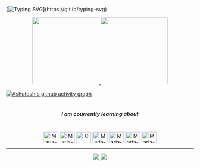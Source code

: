 [![Typing SVG](https://readme-typing-svg.demolab.com?font=Fira+Code&pause=1000&color=DD6387&center=true&width=435&lines=Hey+everyone!+I+am+Maria+Rita;I+am+17+years+old;I+am+glad+you+are+here!)](https://git.io/typing-svg)

<div align="center">
  <a href = "https://github.com/MariaR1t4">
  <img height="180em" src="https://github-readme-stats.vercel.app/api?username=MariaR1t4&show_icons=true&theme=dracula&include_all_commits=true&count_private=true"/>
  <img height="180em" src="https://github-readme-stats.vercel.app/api/top-langs/?username=MariaR1t4&layout-compact&langs_count=16&theme=dracula"/>
</div>

[![Ashutosh's github activity graph](https://github-readme-activity-graph.vercel.app/graph?username=MariaR1t4&bg_color=transparent&color=dd6387&line=9e4c98&point=8f8f8f&area=true&hide_border=true)](https://github.com/ashutosh00710/github-readme-activity-graph)
  <br>
  <br>
   <h5 align="center"> I am courrently learning about </h5>  
<div align="center">
  <br>
  <img align = "center" alt="Maria-JS" height="30" width="40" src="https://cdn.jsdelivr.net/gh/devicons/devicon/icons/javascript/javascript-plain.svg"/>
  <img align = "center" alt="Maria-TS" height="30" width="40" src="https://cdn.jsdelivr.net/gh/devicons/devicon/icons/typescript/typescript-plain.svg" />
  <img align = "center" alt="C" height="30" width="40" alt="Maria-C" src="https://cdn.jsdelivr.net/gh/devicons/devicon/icons/c/c-original.svg"/>
  <img align = "center" alt="Maria-HTML" height="30" width="40" src="https://cdn.jsdelivr.net/gh/devicons/devicon/icons/html5/html5-original.svg" />
  <img align = "center" alt="Maria-CSS" height="30" width="40" src="https://cdn.jsdelivr.net/gh/devicons/devicon/icons/css3/css3-original.svg" />
  <img align = "center" alt="Maria-BOOTSTRAP" height="30" width="40" src="https://cdn.jsdelivr.net/gh/devicons/devicon/icons/bootstrap/bootstrap-original.svg" />
  <img align = "center" alt="Maria-CSS" height="30" width="40" src="https://cdn.jsdelivr.net/gh/devicons/devicon/icons/figma/figma-original.svg"" />


</div>
<hr/>
<div align="center">
    <a href="www.linkedin.com/in/maria-rita-sousa-borges-3b2717278"><img src="https://img.shields.io/badge/LinkedIn-0077B5?style=for-the-badge&logo=linkedin&logoColor=white">
      <a href="mailto:mritasborgess@gmail.com"><img src="https://img.shields.io/badge/Gmail-D14836?style=for-the-badge&logo=gmail&logoColor=white" target="_blanck">
  </div>
